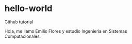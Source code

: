 # hello-world
Github tutorial

Hola, me llamo Emilio Flores y estudio Ingenieria en Sistemas Computacionales.
